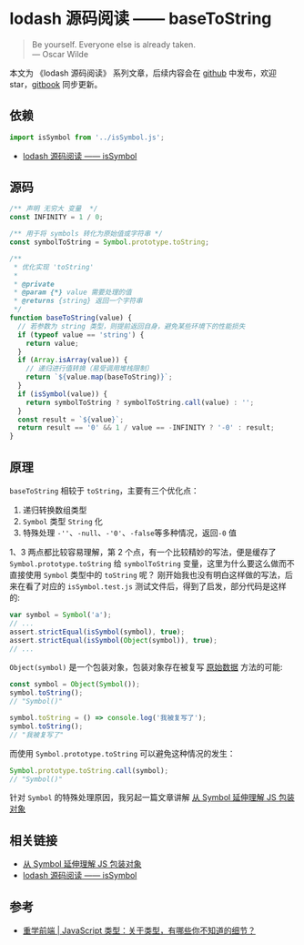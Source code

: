 # lodash 源码阅读 —— baseToString

> Be yourself. Everyone else is already taken.  
> — Oscar Wilde

本文为 《lodash 源码阅读》 系列文章，后续内容会在 [github](https://github.com/gu-xionghong/lodash-analysis) 中发布，欢迎 star，[gitbook](https://gu-xionghong.gitbook.io/lodash-analysis/) 同步更新。

## 依赖

```js
import isSymbol from '../isSymbol.js';
```

- [lodash 源码阅读 —— isSymbol](../Lang/isSymbol.md)

## 源码

```js
/** 声明 无穷大 变量  */
const INFINITY = 1 / 0;

/** 用于将 symbols 转化为原始值或字符串 */
const symbolToString = Symbol.prototype.toString;

/**
 * 优化实现 'toString'
 *
 * @private
 * @param {*} value 需要处理的值
 * @returns {string} 返回一个字符串
 */
function baseToString(value) {
  // 若参数为 string 类型，则提前返回自身，避免某些环境下的性能损失
  if (typeof value == 'string') {
    return value;
  }
  if (Array.isArray(value)) {
    // 递归进行值转换（易受调用堆栈限制）
    return `${value.map(baseToString)}`;
  }
  if (isSymbol(value)) {
    return symbolToString ? symbolToString.call(value) : '';
  }
  const result = `${value}`;
  return result == '0' && 1 / value == -INFINITY ? '-0' : result;
}
```

## 原理

`baseToString` 相较于 `toString`，主要有三个优化点：

1. 递归转换数组类型
2. `Symbol` 类型 `String` 化
3. 特殊处理 `-''`、`-null`、`-'0'`、`-false`等多种情况，返回`-0` 值

1、3 两点都比较容易理解，第 2 个点，有一个比较精妙的写法，便是缓存了 `Symbol.prototype.toString` 给 `symbolToString` 变量，这里为什么要这么做而不直接使用 `Symbol` 类型中的 `toString` 呢？
刚开始我也没有明白这样做的写法，后来在看了对应的 `isSymbol.test.js` 测试文件后，得到了启发，部分代码是这样的:

```js
var symbol = Symbol('a');
// ...
assert.strictEqual(isSymbol(symbol), true);
assert.strictEqual(isSymbol(Object(symbol)), true);
// ...
```

`Object(symbol)` 是一个包装对象，包装对象存在被复写 [原始数据](https://developer.mozilla.org/zh-CN/docs/Glossary/Primitive) 方法的可能:

```js
const symbol = Object(Symbol());
symbol.toString();
// "Symbol()"

symbol.toString = () => console.log('我被复写了');
symbol.toString();
// "我被复写了"
```

而使用 `Symbol.prototype.toString` 可以避免这种情况的发生：

```js
Symbol.prototype.toString.call(symbol);
// "Symbol()"
```

针对 `Symbol` 的特殊处理原因，我另起一篇文章讲解 [从 Symbol 延伸理解 JS 包装对象](../Tips/wrapper.md)

## 相关链接

- [从 Symbol 延伸理解 JS 包装对象](../Tips/wrapper.md)
- [lodash 源码阅读 —— isSymbol](../Lang/isSymbol.md)

## 参考

- [重学前端 | JavaScript 类型：关于类型，有哪些你不知道的细节？ ](https://time.geekbang.org/column/article/78884)
